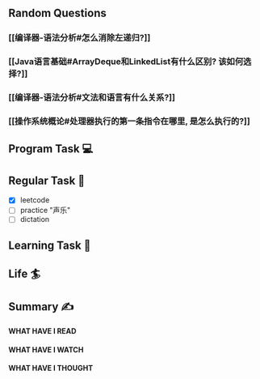 ## Random Questions
### [[编译器-语法分析#怎么消除左递归?]]

### [[Java语言基础#ArrayDeque和LinkedList有什么区别? 该如何选择?]]

### [[编译器-语法分析#文法和语言有什么关系?]]

### [[操作系统概论#处理器执行的第一条指令在哪里, 是怎么执行的?]]



## Program Task  💻

## Regular Task  🤡
- [x] leetcode
- [ ] practice "声乐"
- [ ] dictation

## Learning Task 🎯

## Life 🏄

## Summary ✍
####  WHAT HAVE I READ

#### WHAT HAVE I WATCH

#### WHAT HAVE I THOUGHT
